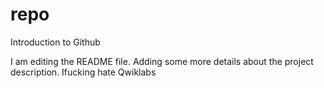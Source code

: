 # repo
Introduction to Github


I am editing the README file. Adding some more details about the project description.
 Ifucking hate Qwiklabs
